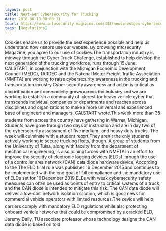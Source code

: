 ```yaml
---
layout: post
title: Next-Gen Cybersecurity for Trucking
date: 2018-06-13 00:00:11
tourl: https://www.infosecurity-magazine.com:443/news/nextgen-cybersecurity-for-trucking/
tags: [Regulations]
---
```

Cookies enable us to provide the best experience possible and help us understand how visitors use our website. By browsing Infosecurity Magazine, you agree to our use of cookies.The transportation industry is midway through the Cyber Truck Challenge, established to help develop the next generation of the trucking workforce, runs through 15 June. CALSTART, in conjunction with the Michigan Economic Development Council (MEDC), TARDEC and the National Motor Freight Traffic Association (NMFTA) are working to raise cybersecurity awareness in the trucking and transportation industry.Cyber security awareness and action is critical as electrification and connectivity grows across the industry and we are working to establish a community of interest for heavy vehicle cyber that transcends individual companies or departments and reaches across disciplines and organizations to make a more universal and experienced base of engineers and managers, CALSTART wrote.This week more than 35 students from across the country have gathering in Warren, Michigan. Students have gone through two days of instruction and are in day two of the cybersecurity assessment of five medium- and heavy-duty trucks. The week will culminate with a student report.They aren't the only students actively working to secure trucking fleets, though. A group of students from the University of Tulsa, along with faculty from the department of mechanical engineering, is also joining forces with NMFTA in an effort to improve the security of electronic logging devices (ELDs) through the use of a controller area network (CAN) data diode hardware device, According to the The ELD final rule was published 16 December 2015 and continues to be implemented with the end goal of full compliance and the mandatory use of ELDs set for 16 December 2019.ELDs with weak cybersecurity safety measures can often be used as points of entry to critical systems of a truck, and the CAN diode is intended to mitigate this risk. The CAN data diode will deliver a low-cost network isolation solution, which is good news for commercial vehicle operators with limited resources.The device will help carriers comply with mandatory ELD regulations while also protecting onboard vehicle networks that could be compromised by a cracked ELD, Jeremy Daily, TU associate professor whose technology designs the CAN data diode is based on told 